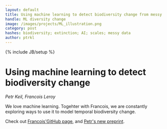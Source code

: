 ```yaml
---
layout: default
title: Using machine learning to detect biodiversity change from messy data
handle: ML diversity change 
image: /images/projects/ML_illustration.png
category: post
hashes: biodiversity; extinction; AI; scales; messy data
author: ptrkl
---
```

{% include JB/setup %}

<div class="bigspacer"></div>

# Using machine learning to detect biodiversity change 

*Petr Keil, Francois Leroy*

We love machine learning. Togehter with Francois, we are constantly exploring ways to use it to model temporal biodiversity change.

Check out [Francois'GitHub page](https://github.com/FrsLry?tab=repositories), and [Petr's new preprint](https://ecoevorxiv.org/rky7b/).

